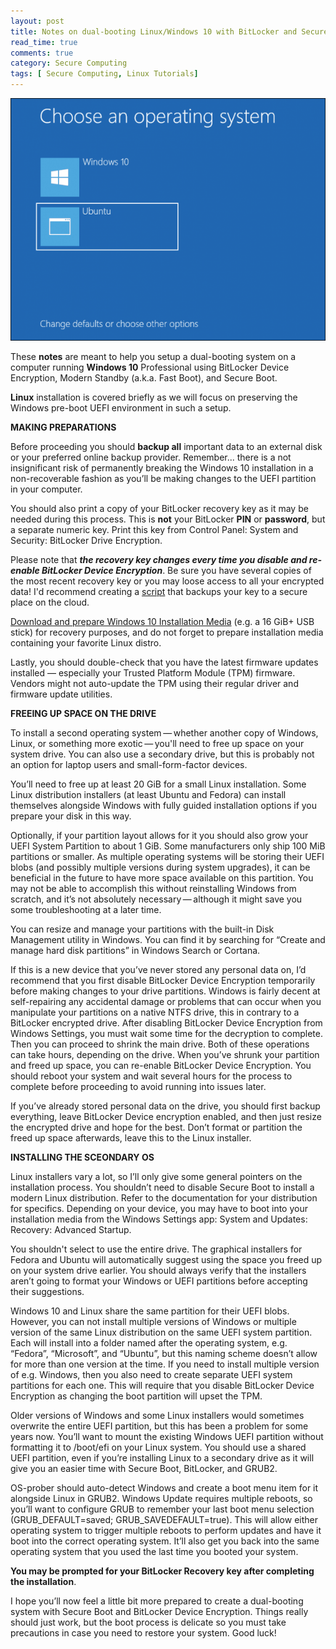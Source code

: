 ```yaml
---
layout: post
title: Notes on dual-booting Linux/Windows 10 with BitLocker and Secure Boot
read_time: true
comments: true
category: Secure Computing
tags: [ Secure Computing, Linux Tutorials]
---
```


![Boot menul](/assets/windows-linux.png)

These **notes** are meant to help you setup a dual-booting system on a computer running **Windows 10** Professional using BitLocker Device Encryption, Modern Standby (a.k.a. Fast Boot), and Secure Boot.

**Linux** installation is covered briefly as we will focus on preserving the Windows pre-boot UEFI environment in such a setup.

**MAKING PREPARATIONS**

Before proceeding you should **backup all** important data to an external disk or your preferred online backup provider. Remember... there is a not insignificant risk of permanently breaking the Windows 10 installation in a non-recoverable fashion as you’ll be making changes to the UEFI partition in your computer.

You should also print a copy of your BitLocker recovery key as it may be needed during this process. This is **not** your BitLocker **PIN** or **password**, but a separate numeric key. Print this key from Control Panel: System and Security: BitLocker Drive Encryption.

Please note that ***the recovery key changes every time you disable and re-enable BitLocker Device Encryption***.
Be sure you have several copies of the most recent recovery key or you may loose access to all your encrypted data! I'd recommend creating a [script](https://blog.ahasayen.com/how-to-backup-bitlocker-keys/) that backups your key to a secure place on the cloud.

[Download and prepare Windows 10 Installation Media](https://www.microsoft.com/en-us/software-download/windows10) (e.g. a 16 GiB+ USB stick) for recovery purposes, and do not forget to prepare installation media containing your favorite Linux distro.

Lastly, you should double-check that you have the latest firmware updates installed — especially your Trusted Platform Module (TPM) firmware. Vendors might not auto-update the TPM using their regular driver and firmware update utilities.

**FREEING UP SPACE ON THE DRIVE**

To install a second operating system — whether another copy of Windows, Linux, or something more exotic — you'll need to free up space on your system drive. You can also use a secondary drive, but this is probably not an option for laptop users and small-form-factor devices.

You’ll need to free up at least 20 GiB for a small Linux installation. Some Linux distribution installers (at least Ubuntu and Fedora) can install themselves alongside Windows with fully guided installation options if you prepare your disk in this way.

Optionally, if your partition layout allows for it you should also grow your UEFI System Partition to about 1 GiB. Some manufacturers only ship 100 MiB partitions or smaller. As multiple operating systems will be storing their UEFI blobs (and possibly multiple versions during system upgrades), it can be beneficial in the future to have more space available on this partition. You may not be able to accomplish this without reinstalling Windows from scratch, and it’s not absolutely necessary — although it might save you some troubleshooting at a later time.

You can resize and manage your partitions with the built-in Disk Management utility in Windows. You can find it by searching for “Create and manage hard disk partitions” in Windows Search or Cortana.

If this is a new device that you’ve never stored any personal data on, I’d recommend that you first disable BitLocker Device Encryption temporarily before making changes to your drive partitions. Windows is fairly decent at self-repairing any accidental damage or problems that can occur when you manipulate your partitions on a native NTFS drive, this in contrary to a BitLocker encrypted drive.
After disabling BitLocker Device Encryption from Windows Settings, you must wait some time for the decryption to complete. Then you can proceed to shrink the main drive. Both of these operations can take hours, depending on the drive. When you’ve shrunk your partition and freed up space, you can re-enable BitLocker Device Encryption. You should reboot your system and wait several hours for the process to complete before proceeding to avoid running into issues later.

If you’ve already stored personal data on the drive, you should first backup everything, leave BitLocker Device encryption enabled, and then just resize the encrypted drive and hope for the best. Don’t format or partition the freed up space afterwards, leave this to the Linux installer.

**INSTALLING THE SCEONDARY OS**

Linux installers vary a lot, so I’ll only give some general pointers on the installation process. You shouldn’t need to disable Secure Boot to install a modern Linux distribution. Refer to the documentation for your distribution for specifics. Depending on your device, you may have to boot into your installation media from the Windows Settings app: System and Updates: Recovery: Advanced Startup.

You shouldn't select to use the entire drive. The graphical installers for Fedora and Ubuntu will automatically suggest using the space you freed up on your system drive earlier. You should always verify that the installers aren’t going to format your Windows or UEFI partitions before accepting their suggestions.

Windows 10 and Linux share the same partition for their UEFI blobs. However, you can not install multiple versions of Windows or multiple version of the same Linux distribution on the same UEFI system partition. Each will install into a folder named after the operating system, e.g. “Fedora”, “Microsoft”, and “Ubuntu”, but this naming scheme doesn’t allow for more than one version at the time. If you need to install multiple version of e.g. Windows, then you also need to create separate UEFI system partitions for each one. This will require that you disable BitLocker Device Encryption as changing the boot partition will upset the TPM.

Older versions of Windows and some Linux installers would sometimes overwrite the entire UEFI partition, but this has been a problem for some years now. You’ll want to mount the existing Windows UEFI partition without formatting it to /boot/efi on your Linux system. You should use a shared UEFI partition, even if you’re installing Linux to a secondary drive as it will give you an easier time with Secure Boot, BitLocker, and GRUB2.

OS-prober should auto-detect Windows and create a boot menu item for it alongside Linux in GRUB2. Windows Update requires multiple reboots, so you’ll want to configure GRUB to remember your last boot menu selection (GRUB_DEFAULT=saved; GRUB_SAVEDEFAULT=true). This will allow either operating system to trigger multiple reboots to perform updates and have it boot into the correct operating system. It’ll also get you back into the same operating system that you used the last time you booted your system.

**You may be prompted for your BitLocker Recovery key after completing the installation**.

I hope you’ll now feel a little bit more prepared to create a dual-booting system with Secure Boot and BitLocker Device Encryption. Things really should just work, but the boot process is delicate so you must take precautions in case you need to restore your system. Good luck!
